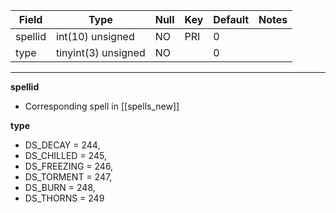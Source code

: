 **Field**|**Type**|**Null**|**Key**|**Default**|**Notes**
-----|-----|-----|-----|-----|-----
spellid|int(10) unsigned|NO|PRI|0| 
type|tinyint(3) unsigned|NO| |0| 


***


**spellid**
* Corresponding spell in [[spells_new]]

**type**
* DS_DECAY = 244,
* DS_CHILLED = 245,
* DS_FREEZING = 246,
* DS_TORMENT = 247,
* DS_BURN = 248,
* DS_THORNS = 249

